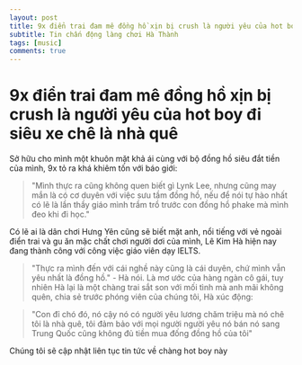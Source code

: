 ```yaml
---
layout: post
title: 9x điển trai đam mê đồng hồ xịn bị crush là người yêu của hot boy đi siêu xe chê là nhà quê
subtitle: Tin chấn động làng chơi Hà Thành
tags: [music]
comments: true
---
```

# 9x điển trai đam mê đồng hồ xịn bị crush là người yêu của hot boy đi siêu xe chê là nhà quê
Sở hữu cho mình một khuôn mặt khả ái cùng với bộ đồng hồ siêu đắt tiền của mình, 9x tỏ ra khá khiêm tốn với báo giới:

>"Mình thực ra cũng không quen biết gì Lynk Lee, nhưng cũng may mắn là có cơ duyên với việc sưu tầm đồng hồ, nếu để nói tự hào nhất có lẽ là lần thầy giáo mình trầm trồ trước con đồng hồ phake mà mình đeo khi đi học."

Có lẽ ai là dân chơi Hưng Yên cũng sẽ biết mặt anh, nổi tiếng với vẻ ngoài điển trai và gu ăn mặc chất chơi người dơi của mình, Lê Kim Hà hiện nay đang thành công với công việc giáo viên dạy IELTS.

>"Thực ra mình đến với cái nghề này cũng là cái duyên, chứ mình vẫn yêu nhất là đồng hồ." - Hà nói.
Là mơ ước của hàng ngàn cô gái, tuy nhiên Hà lại là một chàng trai sắt son với mối tình mà anh mãi không quên, chia sẻ trước phóng viên của chúng tôi, Hà xúc động:

>"Con đỉ chó đó, nó cậy nó có người yêu lương chăm triệu mà nó chê tôi là nhà quê, tôi đảm bảo với mọi người người yêu nó bán nó sang Trung Quốc cũng không đủ tiền mua đống đồng hồ của tôi"

Chúng tôi sẽ cập nhật liên tục tin tức về chàng hot boy này